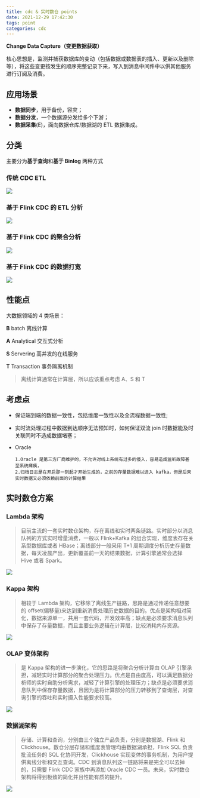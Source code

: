 ```yaml
---
title: cdc & 实时数仓 points
date: 2021-12-29 17:42:30
tags: point
categories: cdc
---
```


**Change Data Capture（变更数据获取）**

核心思想是，监测并捕获数据库的变动（包括数据或数据表的插入、更新以及删除等），将这些变更按发生的顺序完整记录下来，写入到消息中间件中以供其他服务进行订阅及消费。

## 应用场景

- **数据同步**，用于备份，容灾；
- **数据分发**，一个数据源分发给多个下游；
- **数据采集**(E)，面向数据仓库/数据湖的 ETL 数据集成。

## 分类

主要分为**基于查询**和**基于 Binlog** 两种方式

### 传统 CDC ETL

![](/images/cdc/cdc_etl.png)

### 基于 Flink CDC 的 ETL 分析

![](/images/cdc/flink_cdc_etl.png)

### 基于 Flink CDC 的聚合分析

![](/images/cdc/flink_cdc_aggregate.png)

### 基于 Flink CDC 的数据打宽

![](/images/cdc/flink_cdc_merge.png)

## 性能点

大数据领域的 4 类场景：

**B**    batch    离线计算

**A**    Analytical    交互式分析

**S**    Servering    高并发的在线服务

**T**    Transaction    事务隔离机制

> 离线计算通常在计算层，所以应该重点考虑 A、S 和 T

## 考虑点

- 保证端到端的数据一致性，包括维度一致性以及全流程数据一致性;

- 实时流处理过程中数据到达顺序无法预知时，如何保证双流 join 时数据能及时关联同时不造成数据堵塞；

- Oracle
  
  ```
  1.Oracle 是第三方厂商维护的，不允许对线上系统有过多的侵入，容易造成监听故障甚至系统瘫痪，
  2.归档日志是在开启那一刻起才开始生成的，之前的存量数据难以进入 kafka，但是后来实时数据又必须依赖前面的计算结果
  ```

## 实时数仓方案

### Lambda 架构

> 目前主流的一套实时数仓架构，存在离线和实时两条链路。实时部分以消息队列的方式实时增量消费，一般以 Flink+Kafka 的组合实现，维度表存在关系型数据库或者 HBase；离线部分一般采用 T+1 周期调度分析历史存量数据，每天凌晨产出，更新覆盖前一天的结果数据，计算引擎通常会选择 Hive 或者 Spark。

![](/images/cdc/structure_lambda.png)

### Kappa 架构

> 相较于 Lambda 架构，它移除了离线生产链路，思路是通过传递任意想要的 offset(偏移量)来达到重新消费处理历史数据的目的。优点是架构相对简化，数据来源单一，共用一套代码，开发效率高；缺点是必须要求消息队列中保存了存量数据，而且主要业务逻辑在计算层，比较消耗内存资源。

![](/images/cdc/structure_kappa.png)

### OLAP 变体架构

> 是 Kappa 架构的进一步演化，它的思路是将聚合分析计算由 OLAP 引擎承担，减轻实时计算部分的聚合处理压力。优点是自由度高，可以满足数据分析师的实时自助分析需求，减轻了计算引擎的处理压力；缺点是必须要求消息队列中保存存量数据，且因为是将计算部分的压力转移到了查询层，对查询引擎的吞吐和实时摄入性能要求较高。

![](/images/cdc/structure_olap.png)

### 数据湖架构

> 存储、计算和查询，分别由三个独立产品负责，分别是数据湖、Flink 和 Clickhouse。数仓分层存储和维度表管理均由数据湖承担，Flink SQL 负责批流任务的 SQL 化协同开发，Clickhouse 实现变体的事务机制，为用户提供离线分析和交互查询。CDC 到消息队列这一链路将来是完全可以去掉的，只需要 Flink CDC 家族中再添加 Oracle CDC 一员。未来，实时数仓架构将得到极致的简化并且性能有质的提升。

![](/images/cdc/structure_rtdb.png)
